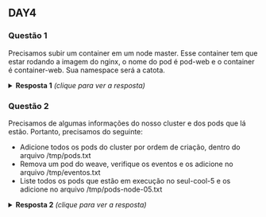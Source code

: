 ## DAY4

### Questão 1
Precisamos subir um container em um node master. Esse container tem que estar
rodando a imagem do nginx, o nome do pod é pod-web e o container é
container-web. Sua namespace será a catota.

<details>
  <summary><b>Resposta 1</b> <em>(clique para ver a resposta)</em></summary>

```yaml
apiVersion: v1
kind: Pod
metadata:
  creationTimestamp: null
  labels:
    run: pod-web
  name: pod-web
  namespace: catota
spec:
  containers:
  - image: nginx
    name: container-web
    resources: {}
  dnsPolicy: ClusterFirst
  restartPolicy: Always
  tolerations:
  - effect: NoSchedule
    operator: Equal
    key: node-role.kubernetes.io/master
  nodeSelector:
    node-role.kubernetes.io/master: ""  
status: {}
```

```bash
kubectl create namespace catota
kubectl create -f opa.yaml
```
</details>

### Questão 2
Precisamos de algumas informações do nosso cluster e dos pods que lá estão.
Portanto, precisamos do seguinte:
- Adicione todos os pods do cluster por ordem de criação, dentro do arquivo
  /tmp/pods.txt
- Remova um pod do weave, verifique os eventos e os adicione no arquivo /tmp/eventos.txt
- Liste todos os pods que estão em execução no seul-cool-5 e os adicione no
  arquivo /tmp/pods-node-05.txt



<details>
  <summary><b>Resposta 2</b> <em>(clique para ver a resposta)</em></summary>
  
```bash
kubectl get pods --sort-by=.metadata.creationTimestamp -A -o name > /tmp/pods.txt
kubectl get events --all-namespaces --sort-by=.metadata.creationTimestamp > /tmp/eventos.txt
kubectl get pods --all-namespaces --field-selector spec.nodeName=seul-cool-05 -o name > /tmp/pods-node-05.txt
```
</details>